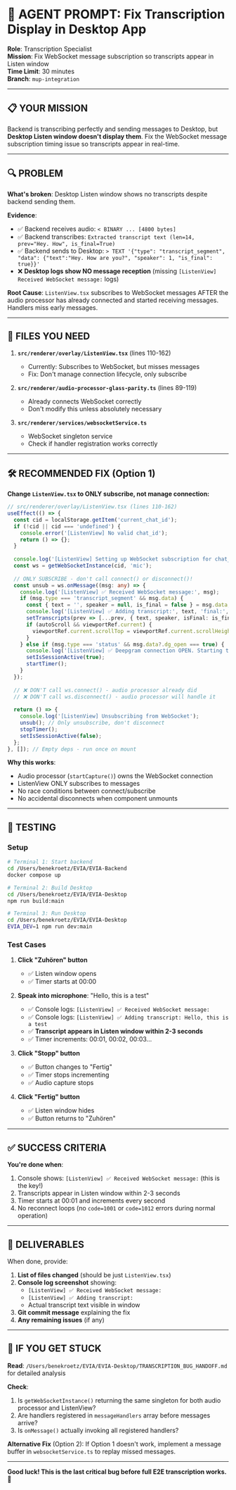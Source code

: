 # 🎯 AGENT PROMPT: Fix Transcription Display in Desktop App

**Role**: Transcription Specialist  
**Mission**: Fix WebSocket message subscription so transcripts appear in Listen window  
**Time Limit**: 30 minutes  
**Branch**: `mup-integration`  

---

## 📋 **YOUR MISSION**

Backend is transcribing perfectly and sending messages to Desktop, but **Desktop Listen window doesn't display them**. Fix the WebSocket message subscription timing issue so transcripts appear in real-time.

---

## 🔍 **PROBLEM**

**What's broken**: Desktop Listen window shows no transcripts despite backend sending them.

**Evidence**:
- ✅ Backend receives audio: `< BINARY ... [4800 bytes]`
- ✅ Backend transcribes: `Extracted transcript text (len=14, prev="Hey. How", is_final=True)`
- ✅ Backend sends to Desktop: `> TEXT '{"type": "transcript_segment", "data": {"text":"Hey. How are you?", "speaker": 1, "is_final": true}}'`
- ❌ **Desktop logs show NO message reception** (missing `[ListenView] Received WebSocket message:` logs)

**Root Cause**: `ListenView.tsx` subscribes to WebSocket messages AFTER the audio processor has already connected and started receiving messages. Handlers miss early messages.

---

## 📂 **FILES YOU NEED**

1. **`src/renderer/overlay/ListenView.tsx`** (lines 110-162)  
   - Currently: Subscribes to WebSocket, but misses messages
   - Fix: Don't manage connection lifecycle, only subscribe

2. **`src/renderer/audio-processor-glass-parity.ts`** (lines 89-119)  
   - Already connects WebSocket correctly
   - Don't modify this unless absolutely necessary

3. **`src/renderer/services/websocketService.ts`**  
   - WebSocket singleton service
   - Check if handler registration works correctly

---

## 🛠️ **RECOMMENDED FIX** (Option 1)

**Change `ListenView.tsx` to ONLY subscribe, not manage connection:**

```typescript
// src/renderer/overlay/ListenView.tsx (lines 110-162)
useEffect(() => {
  const cid = localStorage.getItem('current_chat_id');
  if (!cid || cid === 'undefined') {
    console.error('[ListenView] No valid chat_id');
    return () => {};
  }
  
  console.log('[ListenView] Setting up WebSocket subscription for chat_id:', cid);
  const ws = getWebSocketInstance(cid, 'mic');
  
  // ONLY SUBSCRIBE - don't call connect() or disconnect()!
  const unsub = ws.onMessage((msg: any) => {
    console.log('[ListenView] ✅ Received WebSocket message:', msg);
    if (msg.type === 'transcript_segment' && msg.data) {
      const { text = '', speaker = null, is_final = false } = msg.data;
      console.log('[ListenView] ✅ Adding transcript:', text, 'final:', is_final);
      setTranscripts(prev => [...prev, { text, speaker, isFinal: is_final }]);
      if (autoScroll && viewportRef.current) {
        viewportRef.current.scrollTop = viewportRef.current.scrollHeight;
      }
    } else if (msg.type === 'status' && msg.data?.dg_open === true) {
      console.log('[ListenView] ✅ Deepgram connection OPEN. Starting timer.');
      setIsSessionActive(true);
      startTimer();
    }
  });
  
  // ❌ DON'T call ws.connect() - audio processor already did
  // ❌ DON'T call ws.disconnect() - audio processor will handle it
  
  return () => {
    console.log('[ListenView] Unsubscribing from WebSocket');
    unsub(); // Only unsubscribe, don't disconnect
    stopTimer();
    setIsSessionActive(false);
  };
}, []); // Empty deps - run once on mount
```

**Why this works**:
- Audio processor (`startCapture()`) owns the WebSocket connection
- ListenView ONLY subscribes to messages
- No race conditions between connect/subscribe
- No accidental disconnects when component unmounts

---

## 🧪 **TESTING**

### **Setup**
```bash
# Terminal 1: Start backend
cd /Users/benekroetz/EVIA/EVIA-Backend
docker compose up

# Terminal 2: Build Desktop
cd /Users/benekroetz/EVIA/EVIA-Desktop
npm run build:main

# Terminal 3: Run Desktop
cd /Users/benekroetz/EVIA/EVIA-Desktop
EVIA_DEV=1 npm run dev:main
```

### **Test Cases**
1. **Click "Zuhören" button**
   - ✅ Listen window opens
   - ✅ Timer starts at 00:00
   
2. **Speak into microphone**: "Hello, this is a test"
   - ✅ Console logs: `[ListenView] ✅ Received WebSocket message:`
   - ✅ Console logs: `[ListenView] ✅ Adding transcript: Hello, this is a test`
   - ✅ **Transcript appears in Listen window within 2-3 seconds**
   - ✅ Timer increments: 00:01, 00:02, 00:03...
   
3. **Click "Stopp" button**
   - ✅ Button changes to "Fertig"
   - ✅ Timer stops incrementing
   - ✅ Audio capture stops
   
4. **Click "Fertig" button**
   - ✅ Listen window hides
   - ✅ Button returns to "Zuhören"

---

## ✅ **SUCCESS CRITERIA**

**You're done when**:
1. Console shows: `[ListenView] ✅ Received WebSocket message:` (this is the key!)
2. Transcripts appear in Listen window within 2-3 seconds
3. Timer starts at 00:01 and increments every second
4. No reconnect loops (no `code=1001` or `code=1012` errors during normal operation)

---

## 📝 **DELIVERABLES**

When done, provide:
1. **List of files changed** (should be just `ListenView.tsx`)
2. **Console log screenshot** showing:
   - `[ListenView] ✅ Received WebSocket message:`
   - `[ListenView] ✅ Adding transcript:`
   - Actual transcript text visible in window
3. **Git commit message** explaining the fix
4. **Any remaining issues** (if any)

---

## 🚨 **IF YOU GET STUCK**

**Read**: `/Users/benekroetz/EVIA/EVIA-Desktop/TRANSCRIPTION_BUG_HANDOFF.md` for detailed analysis

**Check**:
1. Is `getWebSocketInstance()` returning the same singleton for both audio processor and ListenView?
2. Are handlers registered in `messageHandlers` array before messages arrive?
3. Is `onMessage()` actually invoking all registered handlers?

**Alternative Fix** (Option 2): If Option 1 doesn't work, implement a message buffer in `websocketService.ts` to replay missed messages.

---

**Good luck! This is the last critical bug before full E2E transcription works. 🚀**

